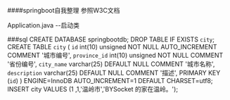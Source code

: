 ####springboot自我整理
参照W3C文档

Application.java  --启动类

###sql
CREATE DATABASE springbootdb;
DROP TABLE IF EXISTS  `city`;
CREATE TABLE `city` (
  `id` int(10) unsigned NOT NULL AUTO_INCREMENT COMMENT '城市编号',
  `province_id` int(10) unsigned  NOT NULL COMMENT '省份编号',
  `city_name` varchar(25) DEFAULT NULL COMMENT '城市名称',
  `description` varchar(25) DEFAULT NULL COMMENT '描述',
  PRIMARY KEY (`id`)
) ENGINE=InnoDB AUTO_INCREMENT=1 DEFAULT CHARSET=utf8;
INSERT city VALUES (1 ,1,'温岭市','BYSocket 的家在温岭。');


